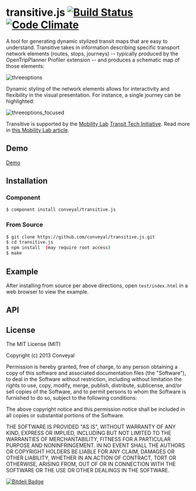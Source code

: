 # transitive.js [![Build Status](https://travis-ci.org/conveyal/transitive.js.png)](https://travis-ci.org/conveyal/transitive.js) [![Code Climate](https://codeclimate.com/github/conveyal/transitive.js.png)](https://codeclimate.com/github/conveyal/transitive.js)

A tool for generating dynamic stylized transit maps that are easy to understand. Transitive takes in information describing specific transport network elements (routes, stops, journeys) -- typically produced by the OpenTripPlanner Profiler extension -- and produces a schematic map of those elements:

![threeoptions](http://conveyal.com/img/transitive/threeoptions.png)

Dynamic styling of the network elements allows for interactivity and flexibility in the visual presentation. For instance, a single journey can be highlighted:

![threeoptions_focused](http://conveyal.com/img/transitive/threeoptions_focused.png)

Transitive is supported by the [Mobility Lab](http://mobilitylab.org/) [Transit Tech Initiative](http://mobilitylab.org/tech/transit-tech-initiative/). Read more in [this Mobility Lab article](http://mobilitylab.org/2014/04/16/the-technology-behind-a-new-kind-of-travel-planning/).

## Demo

[Demo](http://conveyal.github.io/transitive.js "Demo")

## Installation

### Component

```bash
$ component install conveyal/transitive.js
```

### From Source

```bash
$ git clone https://github.com/conveyal/transitive.js.git
$ cd transitive.js
$ npm install  (may require root access)
$ make
```
## Example

After installing from source per above directions, open `test/index.html` in a web browser to view the example.

## API

## License

The MIT License (MIT)

Copyright (c) 2013 Conveyal

Permission is hereby granted, free of charge, to any person obtaining a copy of
this software and associated documentation files (the "Software"), to deal in
the Software without restriction, including without limitation the rights to
use, copy, modify, merge, publish, distribute, sublicense, and/or sell copies of
the Software, and to permit persons to whom the Software is furnished to do so,
subject to the following conditions:

The above copyright notice and this permission notice shall be included in all
copies or substantial portions of the Software.

THE SOFTWARE IS PROVIDED "AS IS", WITHOUT WARRANTY OF ANY KIND, EXPRESS OR
IMPLIED, INCLUDING BUT NOT LIMITED TO THE WARRANTIES OF MERCHANTABILITY, FITNESS
FOR A PARTICULAR PURPOSE AND NONINFRINGEMENT. IN NO EVENT SHALL THE AUTHORS OR
COPYRIGHT HOLDERS BE LIABLE FOR ANY CLAIM, DAMAGES OR OTHER LIABILITY, WHETHER
IN AN ACTION OF CONTRACT, TORT OR OTHERWISE, ARISING FROM, OUT OF OR IN
CONNECTION WITH THE SOFTWARE OR THE USE OR OTHER DEALINGS IN THE SOFTWARE.

[![Bitdeli Badge](https://d2weczhvl823v0.cloudfront.net/conveyal/transitive.js/trend.png)](https://bitdeli.com/free "Bitdeli Badge")
